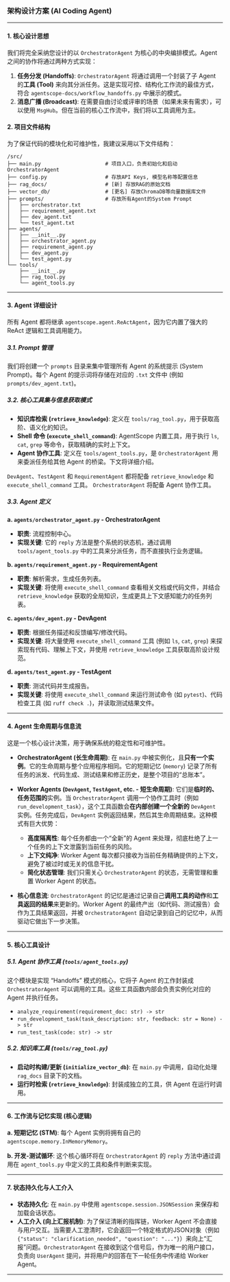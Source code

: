 ### 架构设计方案 (AI Coding Agent)

---

#### 1. 核心设计思想

我们将完全采纳您设计的以 `OrchestratorAgent` 为核心的中央编排模式。Agent 之间的协作将通过两种方式实现：

1.  **任务分发 (Handoffs)**: `OrchestratorAgent` 将通过调用一个封装了子 Agent 的**工具 (Tool)** 来向其分派任务。这是实现可控、结构化工作流的最佳方式，符合 `agentscope-docs/workflow_handoffs.py` 中展示的模式。
2.  **消息广播 (Broadcast)**: 在需要自由讨论或评审的场景（如果未来有需求），可以使用 `MsgHub`。但在当前的核心工作流中，我们将以工具调用为主。

#### 2. 项目文件结构

为了保证代码的模块化和可维护性，我建议采用以下文件结构：

```
/src/
├── main.py                     # 项目入口，负责初始化和启动OrchestratorAgent
├── config.py                   # 存放API Keys, 模型名称等配置信息
├── rag_docs/                   # [新] 存放RAG的原始文档
├── vector_db/                  # [更名] 存放ChromaDB等向量数据库文件
├── prompts/                    # 存放所有Agent的System Prompt
│   ├── orchestrator.txt
│   ├── requirement_agent.txt
│   ├── dev_agent.txt
│   └── test_agent.txt
├── agents/
│   ├── __init__.py
│   ├── orchestrator_agent.py
│   ├── requirement_agent.py
│   ├── dev_agent.py
│   └── test_agent.py
└── tools/
    ├── __init__.py
    ├── rag_tool.py
    └── agent_tools.py
```

---

#### 3. Agent 详细设计

所有 Agent 都将继承 `agentscope.agent.ReActAgent`，因为它内置了强大的 ReAct 逻辑和工具调用能力。

##### 3.1. Prompt 管理

我们将创建一个 `prompts` 目录来集中管理所有 Agent 的系统提示 (System Prompt)。每个 Agent 的提示词将存储在对应的 `.txt` 文件中 (例如 `prompts/dev_agent.txt`)。

##### 3.2. 核心工具集与信息获取模式

-   **知识库检索 (`retrieve_knowledge`)**: 定义在 `tools/rag_tool.py`，用于获取高阶、语义化的知识。
-   **Shell 命令 (`execute_shell_command`)**: AgentScope 内置工具，用于执行 `ls`, `cat`, `grep` 等命令，获取精确的实时上下文。
-   **Agent 协作工具**: 定义在 `tools/agent_tools.py`，是 `OrchestratorAgent` 用来委派任务给其他 Agent 的桥梁。下文将详细介绍。

`DevAgent`、`TestAgent` 和 `RequirementAgent` 都将配备 `retrieve_knowledge` 和 `execute_shell_command` 工具。
`OrchestratorAgent` 将配备 Agent 协作工具。

##### 3.3. Agent 定义

**a. `agents/orchestrator_agent.py` - OrchestratorAgent**

-   **职责**: 流程控制中心。
-   **实现关键**: 它的 `reply` 方法是整个系统的状态机，通过调用 `tools/agent_tools.py` 中的工具来分派任务，而不直接执行业务逻辑。

**b. `agents/requirement_agent.py` - RequirementAgent**

-   **职责**: 解析需求，生成任务列表。
-   **实现关键**: 将使用 `execute_shell_command` 查看相关文档或代码文件，并结合 `retrieve_knowledge` 获取的全局知识，生成更具上下文感知能力的任务列表。

**c. `agents/dev_agent.py` - DevAgent**

-   **职责**: 根据任务描述和反馈编写/修改代码。
-   **实现关键**: 将大量使用 `execute_shell_command` 工具 (例如 `ls`, `cat`, `grep`) 来探索现有代码、理解上下文，并使用 `retrieve_knowledge` 工具获取高阶设计规范。

**d. `agents/test_agent.py` - TestAgent**

-   **职责**: 测试代码并生成报告。
-   **实现关键**: 将使用 `execute_shell_command` 来运行测试命令 (如 `pytest`)、代码检查工具 (如 `ruff check .`)，并读取测试结果文件。

---

#### 4. Agent 生命周期与信息流

这是一个核心设计决策，用于确保系统的稳定性和可维护性。

-   **OrchestratorAgent (长生命周期)**: 在 `main.py` 中被实例化，且**只有一个实例**。它的生命周期与整个应用程序相同。它的短期记忆 (`memory`) 记录了所有任务的派发、代码生成、测试结果和修正历史，是整个项目的“总账本”。

-   **Worker Agents (`DevAgent`, `TestAgent`, etc. - 短生命周期)**: 它们是**临时的、任务范围的**实例。当 `OrchestratorAgent` 调用一个协作工具时（例如 `run_development_task`），这个工具函数会**在内部创建一个全新的** `DevAgent` 实例。任务完成后，`DevAgent` 实例返回结果，然后其生命周期结束。这种模式有巨大优势：
    -   **高度隔离性**: 每个任务都由一个“全新”的 Agent 来处理，彻底杜绝了上一个任务的上下文泄露到当前任务的风险。
    -   **上下文纯净**: Worker Agent 每次都只接收为当前任务精确提供的上下文，避免了被过时或无关的信息干扰。
    -   **简化状态管理**: 我们只需关心 `OrchestratorAgent` 的状态，无需管理和重置 Worker Agent 的状态。

-   **核心信息流**: `OrchestratorAgent` 的记忆是通过记录自己**调用工具的动作**和**工具返回的结果**来更新的。Worker Agent 的最终产出（如代码、测试报告）会作为工具结果返回，并被 `OrchestratorAgent` 自动记录到自己的记忆中，从而驱动它做出下一步决策。

---

#### 5. 核心工具设计

##### 5.1. Agent 协作工具 (`tools/agent_tools.py`)

这个模块是实现 “Handoffs” 模式的核心，它将子 Agent 的工作封装成 `OrchestratorAgent` 可以调用的工具。这些工具函数内部会负责实例化对应的 Agent 并执行任务。

-   `analyze_requirement(requirement_doc: str) -> str`
-   `run_development_task(task_description: str, feedback: str = None) -> str`
-   `run_test_task(code: str) -> str`

##### 5.2. 知识库工具 (`tools/rag_tool.py`)

-   **启动时构建/更新 (`initialize_vector_db`)**: 在 `main.py` 中调用，自动化处理 `rag_docs` 目录下的文档。
-   **运行时检索 (`retrieve_knowledge`)**: 封装成独立的工具，供 Agent 在运行时调用。

---

#### 6. 工作流与记忆实现 (核心逻辑)

**a. 短期记忆 (STM)**: 每个 Agent 实例将拥有自己的 `agentscope.memory.InMemoryMemory`。

**b. 开发-测试循环**: 这个核心循环将在 `OrchestratorAgent` 的 `reply` 方法中通过调用在 `agent_tools.py` 中定义的工具和条件判断来实现。

---

#### 7. 状态持久化与人工介入

-   **状态持久化**: 在 `main.py` 中使用 `agentscope.session.JSONSession` 来保存和加载会话状态。
-   **人工介入 (向上汇报机制)**: 为了保证清晰的指挥链，Worker Agent 不会直接与用户交互。当需要人工澄清时，它会返回一个特定格式的JSON对象（例如 `{"status": "clarification_needed", "question": "..."}`）来向上“汇报”问题。`OrchestratorAgent` 在接收到这个信号后，作为唯一的用户接口，负责向 `UserAgent` 提问，并将用户的回答在下一轮任务中传递给 Worker Agent。

---